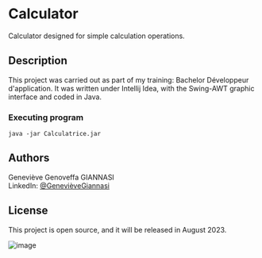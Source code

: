 
# Calculator

Calculator designed for simple calculation operations.

## Description

This project was carried out as part of my training: Bachelor Développeur d'application.
It was written under Intellij Idea, with the Swing-AWT graphic interface and coded in Java.

### Executing program

```shell
java -jar Calculatrice.jar
```

## Authors

Geneviève Genoveffa GIANNASI   
LinkedIn: [@GenevièveGiannasi](www.linkedin.com/in/geneviève-giannasi-99459a7a)

## License

This project is open source, and it will be released in August 2023.

 ![image](https://github.com/Genevieve-Github/Calculator/assets/114291394/96bae587-865f-4282-a04f-01441860bc66)
